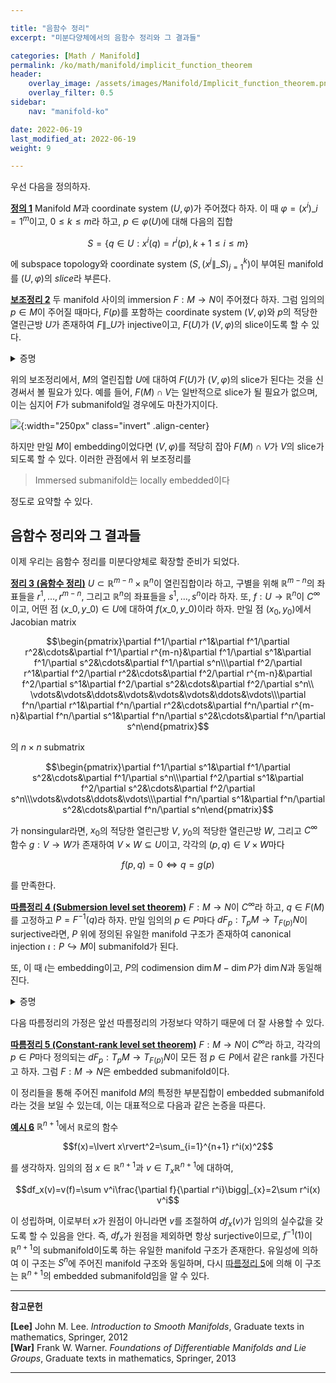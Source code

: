 ```yaml
---

title: "음함수 정리"
excerpt: "미분다양체에서의 음함수 정리와 그 결과들"

categories: [Math / Manifold]
permalink: /ko/math/manifold/implicit_function_theorem
header:
    overlay_image: /assets/images/Manifold/Implicit_function_theorem.png
    overlay_filter: 0.5
sidebar: 
    nav: "manifold-ko"

date: 2022-06-19
last_modified_at: 2022-06-19
weight: 9

---
```


우선 다음을 정의하자.

<div class="definition" markdown="1">

<ins id="df1">**정의 1**</ins> Manifold $M$과 coordinate system $(U,\varphi)$가 주어졌다 하자. 이 때 $\varphi=(x^i)\_{i=1}^m$이고, $0\leq k\leq m$라 하고, $p\in \varphi(U)$에 대해 다음의 집합

$$S=\{q\in U: x^i(q)=r^i(p), k+1\leq i\leq m\}$$

에 subspace topology와 coordinate system $(S, (x^j\|\_S)_{j=1}^k)$이 부여된 manifold를 $(U,\varphi)$의 *slice*라 부른다.

</div>

<div class="proposition" markdown="1">

<ins id="lem2">**보조정리 2**</ins> 두 manifold 사이의 immersion $F:M\rightarrow N$이 주어졌다 하자. 그럼 임의의 $p\in M$이 주어질 때마다, $F(p)$를 포함하는 coordinate system $(V,\varphi)$와 $p$의 적당한 열린근방 $U$가 존재하여 $F\|\_U$가 injective이고, $F(U)$가 $(V,\varphi)$의 slice이도록 할 수 있다.

</div>
<details class="proof" markdown="1">
<summary>증명</summary>



</details>

위의 보조정리에서, $M$의 열린집합 $U$에 대하여 $F(U)$가 $(V,\varphi)$의 slice가 된다는 것을 신경써서 볼 필요가 있다. 예를 들어, $F(M)\cap V$는 일반적으로 slice가 될 필요가 없으며, 이는 심지어 $F$가 submanifold일 경우에도 마찬가지이다.

![](/assets/images//.png){:width="250px" class="invert" .align-center}

하지만 만일 $M$이 embedding이었다면 $(V,\varphi)$를 적당히 잡아 $F(M)\cap V$가 $V$의 slice가 되도록 할 수 있다. 이러한 관점에서 위 보조정리를 

> Immersed submanifold는 locally embedded이다

정도로 요약할 수 있다.

## 음함수 정리와 그 결과들

이제 우리는 음함수 정리를 미분다양체로 확장할 준비가 되었다. 

<div class="proposition" markdown="1">

<ins id="thm3">**정리 3 (음함수 정리)**</ins> $U\subset\mathbb{R}^{m-n}\times\mathbb{R}^n$이 열린집합이라 하고, 구별을 위해 $\mathbb{R}^{m-n}$의 좌표들을 $r^1,\ldots, r^{m-n}$, 그리고 $\mathbb{R}^n$의 좌표들을 $s^1,\ldots, s^n$이라 하자. 또, $f:U\rightarrow\mathbb{R}^n$이 $C^\infty$이고, 어떤 점 $(x\_0, y\_0)\in U$에 대하여 $f(x\_0,y\_0)$이라 하자. 만일 점 $(x_0,y_0)$에서 Jacobian matrix

$$\begin{pmatrix}\partial f^1/\partial r^1&\partial f^1/\partial r^2&\cdots&\partial f^1/\partial r^{m-n}&\partial f^1/\partial s^1&\partial f^1/\partial s^2&\cdots&\partial f^1/\partial s^n\\\partial f^2/\partial r^1&\partial f^2/\partial r^2&\cdots&\partial f^2/\partial r^{m-n}&\partial f^2/\partial s^1&\partial f^2/\partial s^2&\cdots&\partial f^2/\partial s^n\\ \vdots&\vdots&\ddots&\vdots&\vdots&\vdots&\ddots&\vdots\\\partial f^n/\partial r^1&\partial f^n/\partial r^2&\cdots&\partial f^n/\partial r^{m-n}&\partial f^n/\partial s^1&\partial f^n/\partial s^2&\cdots&\partial f^n/\partial s^n\end{pmatrix}$$

의 $n\times n$ submatrix

$$\begin{pmatrix}\partial f^1/\partial s^1&\partial f^1/\partial s^2&\cdots&\partial f^1/\partial s^n\\\partial f^2/\partial s^1&\partial f^2/\partial s^2&\cdots&\partial f^2/\partial s^n\\\vdots&\vdots&\ddots&\vdots\\\partial f^n/\partial s^1&\partial f^n/\partial s^2&\cdots&\partial f^n/\partial s^n\end{pmatrix}$$

가 nonsingular라면, $x_0$의 적당한 열린근방 $V$, $y_0$의 적당한 열린근방 $W$, 그리고 $C^\infty$ 함수 $g:V\rightarrow W$가 존재하여 $V\times W\subseteq U$이고, 각각의 $(p,q)\in V\times W$마다 

$$f(p,q)=0\iff q=g(p)$$

를 만족한다.

</div>

<div class="proposition" markdown="1">

<ins id="crl4">**따름정리 4 (Submersion level set theorem)**</ins> $F:M\rightarrow N$이 $C^\infty$라 하고, $q\in F(M)$를 고정하고 $P=F^{-1}(q)$라 하자. 만일 임의의 $p\in P$마다 $dF_p:T_pM\rightarrow T_{F(p)}N$이 surjective라면, $P$ 위에 정의된 유일한 manifold 구조가 존재하여 canonical injection $\iota:P\hookrightarrow M$이 submanifold가 된다. 

또, 이 때 $\iota$는 embedding이고, $P$의 codimension $\dim M-\dim P$가 $\dim N$과 동일해진다.

</div>
<details class="proof" markdown="1">
<summary>증명</summary>



</details>

다음 따름정리의 가정은 앞선 따름정리의 가정보다 약하기 때문에 더 잘 사용할 수 있다.

<div class="proposition" markdown="1">

<ins id="crl5">**따름정리 5 (Constant-rank level set theorem)**</ins> $F:M\rightarrow N$이 $C^\infty$라 하고, 각각의 $p\in P$마다 정의되는 $dF_p:T_pM\rightarrow T_{F(p)}N$이 모든 점 $p\in P$에서 같은 rank를 가진다고 하자. 그럼 $F:M\rightarrow N$은 embedded submanifold이다.

</div>

이 정리들을 통해 주어진 manifold $M$의 특정한 부분집합이 embedded submanifold라는 것을 보일 수 있는데, 이는 대표적으로 다음과 같은 논증을 따른다.

<div class="example" markdown="1">

<ins id="ex6">**예시 6**</ins> $\mathbb{R}^{n+1}$에서 $\mathbb{R}$로의 함수 

$$f(x)=\lvert x\rvert^2=\sum_{i=1}^{n+1} r^i(x)^2$$

를 생각하자. 임의의 점 $x\in \mathbb{R}^{n+1}$과 $v\in T_x\mathbb{R}^{n+1}$에 대하여,

$$df_x(v)=v(f)=\sum v^i\frac{\partial f}{\partial r^i}\bigg|_{x}=2\sum r^i(x) v^i$$

이 성립하며, 이로부터 $x$가 원점이 아니라면 $v$를 조절하여 $df_x(v)$가 임의의 실수값을 갖도록 할 수 있음을 안다. 즉, $df_x$가 원점을 제외하면 항상 surjective이므로, $f^{-1}(1)$이 $\mathbb{R}^{n+1}$의 submanifold이도록 하는 유일한 manifold 구조가 존재한다. 유일성에 의하여 이 구조는 $S^n$에 주어진 manifold 구조와 동일하며, 다시 [따름정리 5](#crl5)에 의해 이 구조는 $\mathbb{R}^{n+1}$의 embedded submanifold임을 알 수 있다.

</div>

---

**참고문헌**

**[Lee]** John M. Lee. *Introduction to Smooth Manifolds*, Graduate texts in mathematics, Springer, 2012  
**[War]** Frank W. Warner. *Foundations of Differentiable Manifolds and Lie Groups*, Graduate texts in mathematics, Springer, 2013    

---